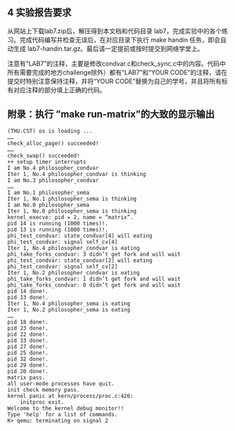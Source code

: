 
## 4 实验报告要求 

从网站上下载lab7.zip后，解压得到本文档和代码目录
lab7，完成实验中的各个练习。完成代码编写并检查无误后，在对应目录下执行
make handin 任务，即会自动生成
lab7-handin.tar.gz。最后请一定提前或按时提交到网络学堂上。

注意有“LAB7”的注释，主要是修改condvar.c和check\_sync.c中的内容。代码中所有需要完成的地方challenge除外）都有“LAB7”和“YOUR
CODE”的注释，请在提交时特别注意保持注释，并将“YOUR
CODE”替换为自己的学号，并且将所有标有对应注释的部分填上正确的代码。

## 附录：执行 ”make run-matrix”的大致的显示输出 

```
(THU.CST) os is loading ...
……
check_alloc_page() succeeded!
……
check_swap() succeeded!
++ setup timer interrupts
I am No.4 philosopher_condvar
Iter 1, No.4 philosopher_condvar is thinking
I am No.3 philosopher_condvar
……
I am No.1 philosopher_sema
Iter 1, No.1 philosopher_sema is thinking
I am No.0 philosopher_sema
Iter 1, No.0 philosopher_sema is thinking
kernel_execve: pid = 2, name = “matrix”.
pid 14 is running (1000 times)!.
pid 13 is running (1000 times)!.
phi_test_condvar: state_condvar[4] will eating
phi_test_condvar: signal self_cv[4]
Iter 1, No.4 philosopher_condvar is eating
phi_take_forks_condvar: 3 didn’t get fork and will wait
phi_test_condvar: state_condvar[2] will eating
phi_test_condvar: signal self_cv[2]
Iter 1, No.2 philosopher_condvar is eating
phi_take_forks_condvar: 1 didn’t get fork and will wait
phi_take_forks_condvar: 0 didn’t get fork and will wait
pid 14 done!.
pid 13 done!.
Iter 1, No.4 philosopher_sema is eating
Iter 1, No.2 philosopher_sema is eating
……
pid 18 done!.
pid 23 done!.
pid 22 done!.
pid 33 done!.
pid 27 done!.
pid 25 done!.
pid 32 done!.
pid 29 done!.
pid 20 done!.
matrix pass.
all user-mode processes have quit.
init check memory pass.
kernel panic at kern/process/proc.c:426:
    initproc exit.
Welcome to the kernel debug monitor!!
Type 'help' for a list of commands.
K> qemu: terminating on signal 2
```

